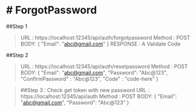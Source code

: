 # # ForgotPassword
##Step 1
>URL : https://localhost:12345/api/auth/forgotpassword
Method : POST
BODY:
{
	"Email": "abc@gmail.com"
}
RESPONSE : A Validate Code

##Step 2
>URL : https://localhost:12345/api/auth/resetpassword
Method : POST
BODY:
{
	"Email": "abc@gmail.com",
	"Password": "Abc@123",
	"ConfirmPassword" : "Abc@123",
	"Code" : "code-here"
}

>##Step 3 : Check get token with new password
URL : https://localhost:12345/api/auth
Method : POST
BODY:
{
	"Email": "abc@gmail.com",
	"Password": "Abc@123"
}